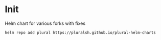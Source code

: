 # Init

Helm chart for various forks with fixes

```bash
helm repo add plural https://pluralsh.github.io/plural-helm-charts
```
